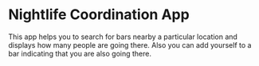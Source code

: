 Nightlife Coordination App
=========================

This app helps you to search for bars nearby a particular location and displays how many people are going there. Also you can add yourself to a bar indicating that you are also going there.
